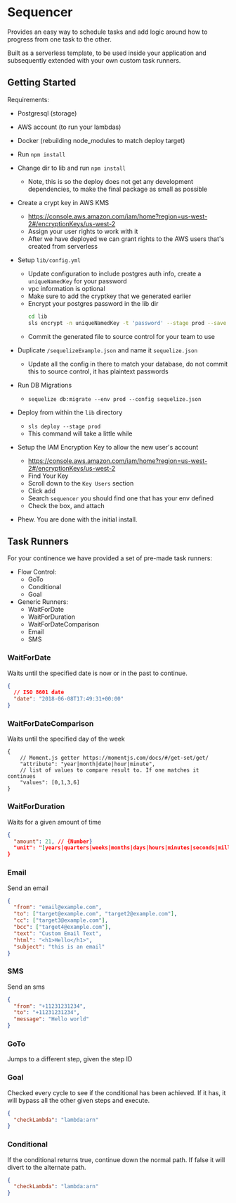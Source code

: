 # Sequencer

Provides an easy way to schedule tasks and add 
logic around how to progress from one task to the other.

Built as a serverless template, to be used inside 
your application and subsequently extended with your
own custom task runners.
    
## Getting Started

Requirements:
* Postgresql (storage)
* AWS account (to run your lambdas)
* Docker (rebuilding node_modules to match deploy target)

* Run `npm install`
* Change dir to lib and run `npm install`
    * Note, this is so the deploy does not get any development dependencies, to make the final package as small as possible
* Create a crypt key in AWS KMS
    * https://console.aws.amazon.com/iam/home?region=us-west-2#/encryptionKeys/us-west-2
    * Assign your user rights to work with it
    * After we have deployed we can grant rights to the AWS users that's created from serverless
* Setup `lib/config.yml`
    * Update configuration to include postgres auth info, create a `uniqueNamedKey` for your password
    * vpc information is optional
    * Make sure to add the cryptkey that we generated earlier
    * Encrypt your postgres password in the lib dir
        ```bash
        cd lib
        sls encrypt -n uniqueNamedKey -t 'password' --stage prod --save
        ```
    * Commit the generated file to source control for your team to use
    
* Duplicate `/sequelizeExample.json` and name it `sequelize.json`
    * Update all the config in there to match your database, do not commit this to source control, it has plaintext passwords 
* Run DB Migrations
    * `sequelize db:migrate --env prod --config sequelize.json`
* Deploy from within the `lib` directory
    * `sls deploy --stage prod`
    * This command will take a little while
* Setup the IAM Encryption Key to allow the new user's account
    * https://console.aws.amazon.com/iam/home?region=us-west-2#/encryptionKeys/us-west-2
    * Find Your Key
    * Scroll down to the `Key Users` section
    * Click add
    * Search `sequencer` you should find one that has your env defined
    * Check the box, and attach
* Phew. You are done with the initial install.
    
## Task Runners
For your continence we have
provided a set of pre-made task runners:

* Flow Control:
    * GoTo
    * Conditional
    * Goal
* Generic Runners:
    * WaitForDate
    * WaitForDuration
    * WaitForDateComparison
    * Email
    * SMS

### WaitForDate

Waits until the specified date is now or in the past to continue.

```JSON
{
  // ISO 8601 date
  "date": "2018-06-08T17:49:31+00:00"    
}
```

### WaitForDateComparison

Waits until the specified day of the week

```
{
    // Moment.js getter https://momentjs.com/docs/#/get-set/get/
    "attribute": "year|month|date|hour|minute",
    // list of values to compare result to. If one matches it continues
    "values": [0,1,3,6]
}
``` 

### WaitForDuration

Waits for a given amount of time

```JSON
{
  "amount": 21, // {Number}
  "unit": "[years|quarters|weeks|months|days|hours|minutes|seconds|milliseconds]"
}
```

### Email

Send an email

```JSON
{
  "from": "email@example.com",
  "to": ["target@example.com", "target2@example.com"],
  "cc": ["target3@example.com"],
  "bcc": ["target4@example.com"],
  "text": "Custom Email Text",
  "html": "<h1>Hello</h1>",
  "subject": "this is an email"
}
```

### SMS

Send an sms

```JSON
{
  "from": "+11231231234",
  "to": "+11231231234",
  "message": "Hello world"
}
```

### GoTo

Jumps to a different step, given the step ID

### Goal

Checked every cycle to see if the conditional has been achieved. If it has, 
it will bypass all the other given steps and execute.

```json
{
  "checkLambda": "lambda:arn"
}
```

### Conditional

If the conditional returns true, continue down the normal path. If false it
will divert to the alternate path.

```json
{
  "checkLambda": "lambda:arn"
}
```
